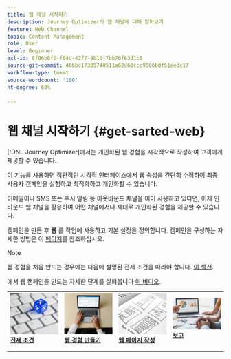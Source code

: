 ```yaml
---
title: 웹 채널 시작하기
description: Journey Optimizer의 웹 채널에 대해 알아보기
feature: Web Channel
topic: Content Management
role: User
level: Beginner
exl-id: 8f06b8f0-f64d-42f7-9b10-7bb76f63d1c5
source-git-commit: 466bc17385740511a62d60ccc9506bdf51eedc17
workflow-type: tm+mt
source-wordcount: '160'
ht-degree: 68%

---
```


# 웹 채널 시작하기 {#get-sarted-web}

[!DNL Journey Optimizer]에서는 개인화된 웹 경험을 시각적으로 작성하여 고객에게 제공할 수 있습니다.

이 기능을 사용하면 직관적인 시각적 인터페이스에서 웹 속성을 간단히 수정하여 최종 사용자 캠페인을 실험하고 최적화하고 개인화할 수 있습니다.

이메일이나 SMS 또는 푸시 알림 등 아웃바운드 채널을 이미 사용하고 있다면, 이제 인바운드 웹 채널을 활용하여 어떤 채널에서나 제대로 개인화된 경험을 제공할 수 있습니다.

캠페인을 만든 후 **웹** 를 작업에 사용하고 기본 설정을 정의합니다. 캠페인을 구성하는 자세한 방법은 이 [페이지](../campaigns/create-campaign.md#configure)를 참조하십시오.

>[!NOTE]
>
>웹 경험을 처음 만드는 경우에는 다음에 설명된 전제 조건을 따라야 합니다. [이 섹션](web-prerequisites.md).

에서 웹 캠페인을 만드는 자세한 단계를 살펴봅니다 [이 비디오](create-web.md#video).

<table style="table-layout:fixed"><tr style="border: 0;">
<td>
<a href="web-prerequisites.md">
<img alt="리드" src="../assets/do-not-localize/web-prerequisites.jpg">
</a>
<div><a href="web-prerequisites.md"><strong>전제 조건</strong>
</div>
<p>
</td>
<td>
<a href="create-web.md">
<img alt="드물게" src="../assets/do-not-localize/web-create.jpg">
</a>
<div>
<a href="create-web.md"><strong>웹 경험 만들기</strong></a>
</div>
<p></td>
<td>
<a href="author-web.md">
<img alt="유효성 검사" src="../assets/do-not-localize/web-design.jpg">
</a>
<div>
<a href="author-web.md"><strong>웹 페이지 작성 </strong></a>
</div>
<p>
</td>
<td>
<a href="../reports/campaign-global-report.md#web-tab.md">
<img alt="유효성 검사" src="../assets/do-not-localize/web-reporting.jpg">
</a>
<div>
<a href="../reports/campaign-global-report.md#web-tab"><strong>보고</strong></a>
</div>
<p>
</td>
</tr></table>


